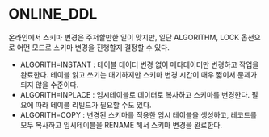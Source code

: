 # ONLINE_DDL

온라인에서 스키마 변경은 주저할만한 일이 맞지만, 일단 ALGORITHM, LOCK 옵션으로 어떤 모드로 스키마 변경을 진행할지 결정할 수 있다.

- ALGORITH=INSTANT : 테이블 데이터 변경 없이 메타데이터만 변경하고 작업을 완료한다. 테이블 읽고 쓰기는 대기하지만 스키마 변경 시간이 매우 짧이서 문제가 되지 않을 수준이다.
- ALGORITH=INPLACE : 임시테이블로 데이터로 복사하고 스키마를 변경한다. 필요에 따라 테이블 리빌드가 필요할 수도 있다.
- ALGORITH=COPY : 변경된 스키마를 적용한 임시 테이블을 생성하고, 레코드를 모두 복사하고 임시테이블을 RENAME 해서 스키마 변경을 완료한다.
